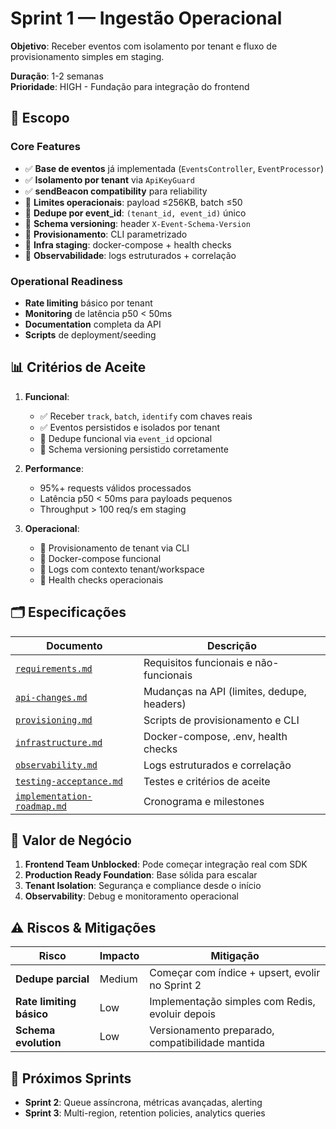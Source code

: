 # Sprint 1 — Ingestão Operacional

**Objetivo**: Receber eventos com isolamento por tenant e fluxo de provisionamento simples em staging.

**Duração**: 1-2 semanas  
**Prioridade**: HIGH - Fundação para integração do frontend

## 🎯 Escopo

### Core Features
- ✅ **Base de eventos** já implementada (`EventsController`, `EventProcessor`)
- ✅ **Isolamento por tenant** via `ApiKeyGuard` 
- ✅ **sendBeacon compatibility** para reliability
- 🔄 **Limites operacionais**: payload ≤256KB, batch ≤50
- 🔄 **Dedupe por event_id**: `(tenant_id, event_id)` único
- 🔄 **Schema versioning**: header `X-Event-Schema-Version`
- 🔄 **Provisionamento**: CLI parametrizado
- 🔄 **Infra staging**: docker-compose + health checks
- 🔄 **Observabilidade**: logs estruturados + correlação

### Operational Readiness
- **Rate limiting** básico por tenant  
- **Monitoring** de latência p50 < 50ms
- **Documentation** completa da API
- **Scripts** de deployment/seeding

## 📊 Critérios de Aceite

1. **Funcional**:
   - ✅ Receber `track`, `batch`, `identify` com chaves reais
   - ✅ Eventos persistidos e isolados por tenant  
   - 🔄 Dedupe funcional via `event_id` opcional
   - 🔄 Schema versioning persistido corretamente

2. **Performance**: 
   - 95%+ requests válidos processados
   - Latência p50 < 50ms para payloads pequenos
   - Throughput > 100 req/s em staging

3. **Operacional**:
   - 🔄 Provisionamento de tenant via CLI
   - 🔄 Docker-compose funcional
   - 🔄 Logs com contexto tenant/workspace
   - 🔄 Health checks operacionais

## 🗂️ Especificações

| Documento | Descrição |
|-----------|-----------|
| [`requirements.md`](./requirements.md) | Requisitos funcionais e não-funcionais |
| [`api-changes.md`](./api-changes.md) | Mudanças na API (limites, dedupe, headers) |
| [`provisioning.md`](./provisioning.md) | Scripts de provisionamento e CLI |
| [`infrastructure.md`](./infrastructure.md) | Docker-compose, .env, health checks |
| [`observability.md`](./observability.md) | Logs estruturados e correlação |
| [`testing-acceptance.md`](./testing-acceptance.md) | Testes e critérios de aceite |
| [`implementation-roadmap.md`](./implementation-roadmap.md) | Cronograma e milestones |

## 🚀 Valor de Negócio

1. **Frontend Team Unblocked**: Pode começar integração real com SDK
2. **Production Ready Foundation**: Base sólida para escalar
3. **Tenant Isolation**: Segurança e compliance desde o início  
4. **Observability**: Debug e monitoramento operacional

## ⚠️ Riscos & Mitigações

| Risco | Impacto | Mitigação |
|-------|---------|-----------|
| **Dedupe parcial** | Medium | Começar com índice + upsert, evolir no Sprint 2 |
| **Rate limiting básico** | Low | Implementação simples com Redis, evoluir depois |
| **Schema evolution** | Low | Versionamento preparado, compatibilidade mantida |

## 🔄 Próximos Sprints

- **Sprint 2**: Queue assíncrona, métricas avançadas, alerting
- **Sprint 3**: Multi-region, retention policies, analytics queries